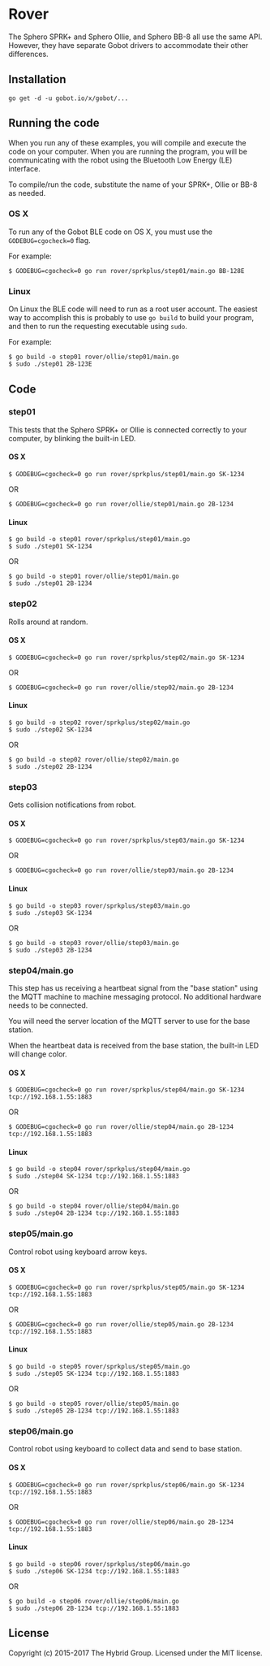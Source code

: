 # Rover

The Sphero SPRK+ and Sphero Ollie, and Sphero BB-8 all use the same API. However,
they have separate Gobot drivers to accommodate their other differences.

## Installation

```
go get -d -u gobot.io/x/gobot/...
```

## Running the code
When you run any of these examples, you will compile and execute the code on your computer. When you are running the program, you will be communicating with the robot using the Bluetooth Low Energy (LE) interface.

To compile/run the code, substitute the name of your SPRK+, Ollie or BB-8 as needed.

### OS X

To run any of the Gobot BLE code on OS X, you must use the `GODEBUG=cgocheck=0` flag.

For example:

```
$ GODEBUG=cgocheck=0 go run rover/sprkplus/step01/main.go BB-128E
```

### Linux

On Linux the BLE code will need to run as a root user account. The easiest way to accomplish this is probably to use `go build` to build your program, and then to run the requesting executable using `sudo`.

For example:

```
$ go build -o step01 rover/ollie/step01/main.go
$ sudo ./step01 2B-123E
```

## Code

### step01

This tests that the Sphero SPRK+ or Ollie is connected correctly to your computer, by blinking the built-in LED.

#### OS X

```
$ GODEBUG=cgocheck=0 go run rover/sprkplus/step01/main.go SK-1234
```

OR

```
$ GODEBUG=cgocheck=0 go run rover/ollie/step01/main.go 2B-1234
```

#### Linux

```
$ go build -o step01 rover/sprkplus/step01/main.go
$ sudo ./step01 SK-1234
```

OR

```
$ go build -o step01 rover/ollie/step01/main.go
$ sudo ./step01 2B-1234
```

### step02

Rolls around at random.


#### OS X

```
$ GODEBUG=cgocheck=0 go run rover/sprkplus/step02/main.go SK-1234
```

OR

```
$ GODEBUG=cgocheck=0 go run rover/ollie/step02/main.go 2B-1234
```

#### Linux

```
$ go build -o step02 rover/sprkplus/step02/main.go
$ sudo ./step02 SK-1234
```

OR

```
$ go build -o step02 rover/ollie/step02/main.go
$ sudo ./step02 2B-1234
```

### step03

Gets collision notifications from robot.

#### OS X

```
$ GODEBUG=cgocheck=0 go run rover/sprkplus/step03/main.go SK-1234
```

OR

```
$ GODEBUG=cgocheck=0 go run rover/ollie/step03/main.go 2B-1234
```

#### Linux

```
$ go build -o step03 rover/sprkplus/step03/main.go
$ sudo ./step03 SK-1234
```

OR

```
$ go build -o step03 rover/ollie/step03/main.go
$ sudo ./step03 2B-1234
```

### step04/main.go

This step has us receiving a heartbeat signal from the "base station" using the MQTT machine to machine messaging protocol. No additional hardware needs to be connected. 

You will need the server location of the MQTT server to use for the base station.

When the heartbeat data is received from the base station, the built-in LED will change color.

#### OS X

```
$ GODEBUG=cgocheck=0 go run rover/sprkplus/step04/main.go SK-1234 tcp://192.168.1.55:1883
```

OR

```
$ GODEBUG=cgocheck=0 go run rover/ollie/step04/main.go 2B-1234 tcp://192.168.1.55:1883
```

#### Linux

```
$ go build -o step04 rover/sprkplus/step04/main.go
$ sudo ./step04 SK-1234 tcp://192.168.1.55:1883
```

OR

```
$ go build -o step04 rover/ollie/step04/main.go
$ sudo ./step04 2B-1234 tcp://192.168.1.55:1883
```

### step05/main.go

Control robot using keyboard arrow keys.

#### OS X

```
$ GODEBUG=cgocheck=0 go run rover/sprkplus/step05/main.go SK-1234 tcp://192.168.1.55:1883
```

OR

```
$ GODEBUG=cgocheck=0 go run rover/ollie/step05/main.go 2B-1234 tcp://192.168.1.55:1883
```

#### Linux

```
$ go build -o step05 rover/sprkplus/step05/main.go
$ sudo ./step05 SK-1234 tcp://192.168.1.55:1883
```

OR

```
$ go build -o step05 rover/ollie/step05/main.go
$ sudo ./step05 2B-1234 tcp://192.168.1.55:1883
```

### step06/main.go

Control robot using keyboard to collect data and send to base station.

#### OS X

```
$ GODEBUG=cgocheck=0 go run rover/sprkplus/step06/main.go SK-1234 tcp://192.168.1.55:1883
```

OR

```
$ GODEBUG=cgocheck=0 go run rover/ollie/step06/main.go 2B-1234 tcp://192.168.1.55:1883
```

#### Linux

```
$ go build -o step06 rover/sprkplus/step06/main.go
$ sudo ./step06 SK-1234 tcp://192.168.1.55:1883
```

OR

```
$ go build -o step06 rover/ollie/step06/main.go
$ sudo ./step06 2B-1234 tcp://192.168.1.55:1883
```

## License

Copyright (c) 2015-2017 The Hybrid Group. Licensed under the MIT license.
